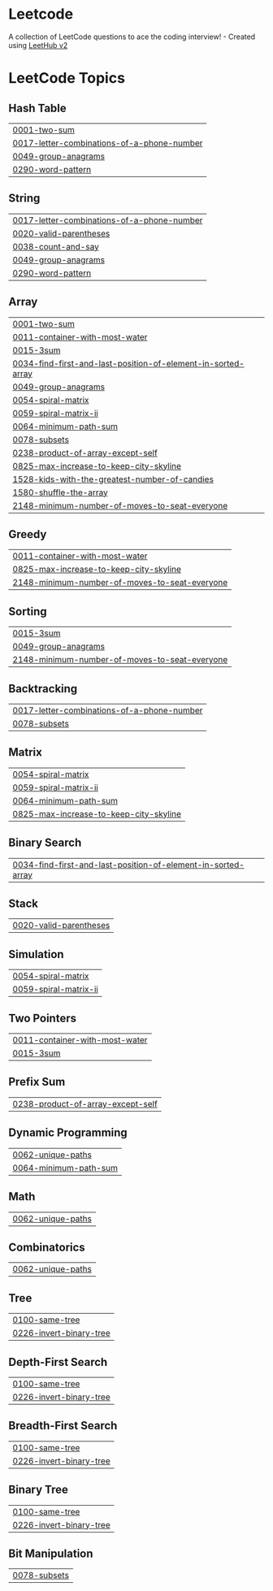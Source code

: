 # Leetcode
A collection of LeetCode questions to ace the coding interview! - Created using [LeetHub v2](https://github.com/arunbhardwaj/LeetHub-2.0)

<!---LeetCode Topics Start-->
# LeetCode Topics
## Hash Table
|  |
| ------- |
| [0001-two-sum](https://github.com/MonishKaarthi/Leetcode/tree/master/0001-two-sum) |
| [0017-letter-combinations-of-a-phone-number](https://github.com/MonishKaarthi/Leetcode/tree/master/0017-letter-combinations-of-a-phone-number) |
| [0049-group-anagrams](https://github.com/MonishKaarthi/Leetcode/tree/master/0049-group-anagrams) |
| [0290-word-pattern](https://github.com/MonishKaarthi/Leetcode/tree/master/0290-word-pattern) |
## String
|  |
| ------- |
| [0017-letter-combinations-of-a-phone-number](https://github.com/MonishKaarthi/Leetcode/tree/master/0017-letter-combinations-of-a-phone-number) |
| [0020-valid-parentheses](https://github.com/MonishKaarthi/Leetcode/tree/master/0020-valid-parentheses) |
| [0038-count-and-say](https://github.com/MonishKaarthi/Leetcode/tree/master/0038-count-and-say) |
| [0049-group-anagrams](https://github.com/MonishKaarthi/Leetcode/tree/master/0049-group-anagrams) |
| [0290-word-pattern](https://github.com/MonishKaarthi/Leetcode/tree/master/0290-word-pattern) |
## Array
|  |
| ------- |
| [0001-two-sum](https://github.com/MonishKaarthi/Leetcode/tree/master/0001-two-sum) |
| [0011-container-with-most-water](https://github.com/MonishKaarthi/Leetcode/tree/master/0011-container-with-most-water) |
| [0015-3sum](https://github.com/MonishKaarthi/Leetcode/tree/master/0015-3sum) |
| [0034-find-first-and-last-position-of-element-in-sorted-array](https://github.com/MonishKaarthi/Leetcode/tree/master/0034-find-first-and-last-position-of-element-in-sorted-array) |
| [0049-group-anagrams](https://github.com/MonishKaarthi/Leetcode/tree/master/0049-group-anagrams) |
| [0054-spiral-matrix](https://github.com/MonishKaarthi/Leetcode/tree/master/0054-spiral-matrix) |
| [0059-spiral-matrix-ii](https://github.com/MonishKaarthi/Leetcode/tree/master/0059-spiral-matrix-ii) |
| [0064-minimum-path-sum](https://github.com/MonishKaarthi/Leetcode/tree/master/0064-minimum-path-sum) |
| [0078-subsets](https://github.com/MonishKaarthi/Leetcode/tree/master/0078-subsets) |
| [0238-product-of-array-except-self](https://github.com/MonishKaarthi/Leetcode/tree/master/0238-product-of-array-except-self) |
| [0825-max-increase-to-keep-city-skyline](https://github.com/MonishKaarthi/Leetcode/tree/master/0825-max-increase-to-keep-city-skyline) |
| [1528-kids-with-the-greatest-number-of-candies](https://github.com/MonishKaarthi/Leetcode/tree/master/1528-kids-with-the-greatest-number-of-candies) |
| [1580-shuffle-the-array](https://github.com/MonishKaarthi/Leetcode/tree/master/1580-shuffle-the-array) |
| [2148-minimum-number-of-moves-to-seat-everyone](https://github.com/MonishKaarthi/Leetcode/tree/master/2148-minimum-number-of-moves-to-seat-everyone) |
## Greedy
|  |
| ------- |
| [0011-container-with-most-water](https://github.com/MonishKaarthi/Leetcode/tree/master/0011-container-with-most-water) |
| [0825-max-increase-to-keep-city-skyline](https://github.com/MonishKaarthi/Leetcode/tree/master/0825-max-increase-to-keep-city-skyline) |
| [2148-minimum-number-of-moves-to-seat-everyone](https://github.com/MonishKaarthi/Leetcode/tree/master/2148-minimum-number-of-moves-to-seat-everyone) |
## Sorting
|  |
| ------- |
| [0015-3sum](https://github.com/MonishKaarthi/Leetcode/tree/master/0015-3sum) |
| [0049-group-anagrams](https://github.com/MonishKaarthi/Leetcode/tree/master/0049-group-anagrams) |
| [2148-minimum-number-of-moves-to-seat-everyone](https://github.com/MonishKaarthi/Leetcode/tree/master/2148-minimum-number-of-moves-to-seat-everyone) |
## Backtracking
|  |
| ------- |
| [0017-letter-combinations-of-a-phone-number](https://github.com/MonishKaarthi/Leetcode/tree/master/0017-letter-combinations-of-a-phone-number) |
| [0078-subsets](https://github.com/MonishKaarthi/Leetcode/tree/master/0078-subsets) |
## Matrix
|  |
| ------- |
| [0054-spiral-matrix](https://github.com/MonishKaarthi/Leetcode/tree/master/0054-spiral-matrix) |
| [0059-spiral-matrix-ii](https://github.com/MonishKaarthi/Leetcode/tree/master/0059-spiral-matrix-ii) |
| [0064-minimum-path-sum](https://github.com/MonishKaarthi/Leetcode/tree/master/0064-minimum-path-sum) |
| [0825-max-increase-to-keep-city-skyline](https://github.com/MonishKaarthi/Leetcode/tree/master/0825-max-increase-to-keep-city-skyline) |
## Binary Search
|  |
| ------- |
| [0034-find-first-and-last-position-of-element-in-sorted-array](https://github.com/MonishKaarthi/Leetcode/tree/master/0034-find-first-and-last-position-of-element-in-sorted-array) |
## Stack
|  |
| ------- |
| [0020-valid-parentheses](https://github.com/MonishKaarthi/Leetcode/tree/master/0020-valid-parentheses) |
## Simulation
|  |
| ------- |
| [0054-spiral-matrix](https://github.com/MonishKaarthi/Leetcode/tree/master/0054-spiral-matrix) |
| [0059-spiral-matrix-ii](https://github.com/MonishKaarthi/Leetcode/tree/master/0059-spiral-matrix-ii) |
## Two Pointers
|  |
| ------- |
| [0011-container-with-most-water](https://github.com/MonishKaarthi/Leetcode/tree/master/0011-container-with-most-water) |
| [0015-3sum](https://github.com/MonishKaarthi/Leetcode/tree/master/0015-3sum) |
## Prefix Sum
|  |
| ------- |
| [0238-product-of-array-except-self](https://github.com/MonishKaarthi/Leetcode/tree/master/0238-product-of-array-except-self) |
## Dynamic Programming
|  |
| ------- |
| [0062-unique-paths](https://github.com/MonishKaarthi/Leetcode/tree/master/0062-unique-paths) |
| [0064-minimum-path-sum](https://github.com/MonishKaarthi/Leetcode/tree/master/0064-minimum-path-sum) |
## Math
|  |
| ------- |
| [0062-unique-paths](https://github.com/MonishKaarthi/Leetcode/tree/master/0062-unique-paths) |
## Combinatorics
|  |
| ------- |
| [0062-unique-paths](https://github.com/MonishKaarthi/Leetcode/tree/master/0062-unique-paths) |
## Tree
|  |
| ------- |
| [0100-same-tree](https://github.com/MonishKaarthi/Leetcode/tree/master/0100-same-tree) |
| [0226-invert-binary-tree](https://github.com/MonishKaarthi/Leetcode/tree/master/0226-invert-binary-tree) |
## Depth-First Search
|  |
| ------- |
| [0100-same-tree](https://github.com/MonishKaarthi/Leetcode/tree/master/0100-same-tree) |
| [0226-invert-binary-tree](https://github.com/MonishKaarthi/Leetcode/tree/master/0226-invert-binary-tree) |
## Breadth-First Search
|  |
| ------- |
| [0100-same-tree](https://github.com/MonishKaarthi/Leetcode/tree/master/0100-same-tree) |
| [0226-invert-binary-tree](https://github.com/MonishKaarthi/Leetcode/tree/master/0226-invert-binary-tree) |
## Binary Tree
|  |
| ------- |
| [0100-same-tree](https://github.com/MonishKaarthi/Leetcode/tree/master/0100-same-tree) |
| [0226-invert-binary-tree](https://github.com/MonishKaarthi/Leetcode/tree/master/0226-invert-binary-tree) |
## Bit Manipulation
|  |
| ------- |
| [0078-subsets](https://github.com/MonishKaarthi/Leetcode/tree/master/0078-subsets) |
<!---LeetCode Topics End-->
